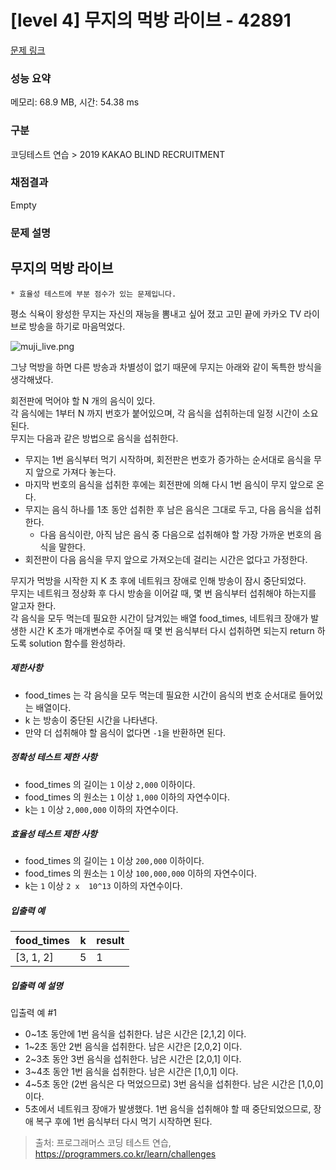 # [level 4] 무지의 먹방 라이브 - 42891 

[문제 링크](https://school.programmers.co.kr/learn/courses/30/lessons/42891) 

### 성능 요약

메모리: 68.9 MB, 시간: 54.38 ms

### 구분

코딩테스트 연습 > 2019 KAKAO BLIND RECRUITMENT

### 채점결과

Empty

### 문제 설명

<h2>무지의 먹방 라이브</h2>

<p><code>* 효율성 테스트에 부분 점수가 있는 문제입니다.</code></p>

<p>평소 식욕이 왕성한 무지는 자신의 재능을 뽐내고 싶어 졌고 고민 끝에 카카오 TV 라이브로 방송을 하기로 마음먹었다.</p>

<p><img src="https://grepp-programmers.s3.amazonaws.com/files/production/10f4f72c93/1d932bfc-8082-4b7e-b30d-ab46bf71a9f2.png" title="" alt="muji_live.png"></p>

<p>그냥 먹방을 하면 다른 방송과 차별성이 없기 때문에 무지는 아래와 같이 독특한 방식을 생각해냈다. </p>

<p>회전판에 먹어야 할 N 개의 음식이 있다. <br>
각 음식에는 1부터 N 까지 번호가 붙어있으며, 각 음식을 섭취하는데 일정 시간이 소요된다. <br>
무지는 다음과 같은 방법으로 음식을 섭취한다.</p>

<ul>
<li>무지는 1번 음식부터 먹기 시작하며, 회전판은 번호가 증가하는 순서대로 음식을 무지 앞으로 가져다 놓는다.</li>
<li>마지막 번호의 음식을 섭취한 후에는 회전판에 의해 다시 1번 음식이 무지 앞으로 온다.</li>
<li>무지는 음식 하나를 1초 동안 섭취한 후 남은 음식은 그대로 두고, 다음 음식을 섭취한다.

<ul>
<li>다음 음식이란, 아직 남은 음식 중 다음으로 섭취해야 할 가장 가까운 번호의 음식을 말한다.</li>
</ul></li>
<li>회전판이 다음 음식을 무지 앞으로 가져오는데 걸리는 시간은 없다고 가정한다.</li>
</ul>

<p>무지가 먹방을 시작한 지 K 초 후에 네트워크 장애로 인해 방송이 잠시 중단되었다.<br>
무지는 네트워크 정상화 후 다시 방송을 이어갈 때, 몇 번 음식부터 섭취해야 하는지를 알고자 한다. <br>
각 음식을 모두 먹는데 필요한 시간이 담겨있는 배열 food_times, 네트워크 장애가 발생한 시간 K 초가 매개변수로 주어질 때 몇 번 음식부터 다시 섭취하면 되는지 return 하도록 solution 함수를 완성하라.</p>

<h5>제한사항</h5>

<ul>
<li>food_times 는 각 음식을 모두 먹는데 필요한 시간이 음식의 번호 순서대로 들어있는 배열이다.</li>
<li>k 는 방송이 중단된 시간을 나타낸다.</li>
<li>만약 더 섭취해야 할 음식이 없다면 <code>-1</code>을 반환하면 된다.</li>
</ul>

<h5>정확성 테스트 제한 사항</h5>

<ul>
<li>food_times 의 길이는 <code>1</code> 이상 <code>2,000</code> 이하이다.</li>
<li>food_times 의 원소는 <code>1</code> 이상 <code>1,000</code> 이하의 자연수이다.</li>
<li>k는 <code>1</code> 이상 <code>2,000,000</code> 이하의 자연수이다.</li>
</ul>

<h5>효율성 테스트 제한 사항</h5>

<ul>
<li>food_times 의 길이는 <code>1</code> 이상 <code>200,000</code> 이하이다.</li>
<li>food_times 의 원소는 <code>1</code> 이상 <code>100,000,000</code> 이하의 자연수이다.</li>
<li>k는 <code>1</code> 이상 <code>2 x  10^13</code> 이하의 자연수이다.</li>
</ul>

<h5>입출력 예</h5>
<table class="table">
        <thead><tr>
<th>food_times</th>
<th>k</th>
<th>result</th>
</tr>
</thead>
        <tbody><tr>
<td>[3, 1, 2]</td>
<td>5</td>
<td>1</td>
</tr>
</tbody>
      </table>
<h5>입출력 예 설명</h5>

<p>입출력 예 #1</p>

<ul>
<li>0~1초 동안에 1번 음식을 섭취한다. 남은 시간은 [2,1,2] 이다.</li>
<li>1~2초 동안 2번 음식을 섭취한다. 남은 시간은 [2,0,2] 이다.</li>
<li>2~3초 동안 3번 음식을 섭취한다. 남은 시간은 [2,0,1] 이다.</li>
<li>3~4초 동안 1번 음식을 섭취한다. 남은 시간은 [1,0,1] 이다.</li>
<li>4~5초 동안 (2번 음식은 다 먹었으므로) 3번 음식을 섭취한다. 남은 시간은 [1,0,0] 이다.</li>
<li>5초에서 네트워크 장애가 발생했다. 1번 음식을 섭취해야 할 때 중단되었으므로, 장애 복구 후에 1번 음식부터 다시 먹기 시작하면 된다.</li>
</ul>


> 출처: 프로그래머스 코딩 테스트 연습, https://programmers.co.kr/learn/challenges
